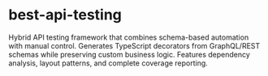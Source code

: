 # best-api-testing
Hybrid API testing framework that combines schema-based automation with manual control. Generates TypeScript decorators from GraphQL/REST schemas while preserving custom business logic. Features dependency analysis, layout patterns, and complete coverage reporting.
